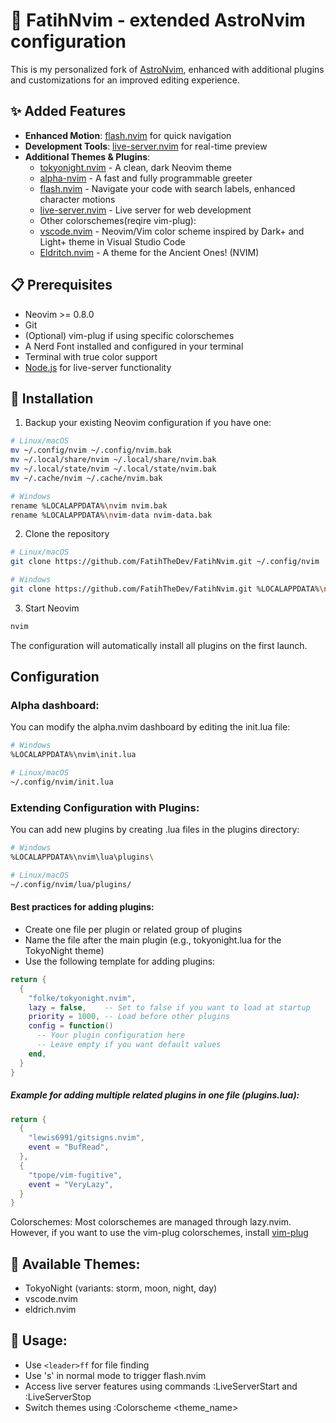 # 🚀 FatihNvim - extended AstroNvim configuration

This is my personalized fork of [AstroNvim](https://astronvim.com/), enhanced with additional plugins and customizations for an improved editing experience.

## ✨ Added Features

- **Enhanced Motion**: [flash.nvim](https://github.com/folke/flash.nvim) for quick navigation
- **Development Tools**: [live-server.nvim](https://github.com/aurum77/live-server.nvim) for real-time preview
- **Additional Themes & Plugins**:
  - [tokyonight.nvim](https://github.com/folke/tokyonight.nvim) - A clean, dark Neovim theme
  - [alpha-nvim](https://github.com/goolord/alpha-nvim) - A fast and fully programmable greeter
  - [flash.nvim](https://github.com/folke/flash.nvim) - Navigate your code with search labels, enhanced character motions
  - [live-server.nvim](https://github.com/aurum77/live-server.nvim) - Live server for web development
  - Other colorschemes(reqire vim-plug):
  - [vscode.nvim](https://github.com/Mofiqul/vscode.nvim) - Neovim/Vim color scheme inspired by Dark+ and Light+ theme in Visual Studio Code
  - [Eldritch.nvim](https://github.com/eldritch-theme/eldritch.nvim) - A theme for the Ancient Ones! (NVIM)

## 📋 Prerequisites

- Neovim >= 0.8.0
- Git
- (Optional) vim-plug if using specific colorschemes
- A Nerd Font installed and configured in your terminal
- Terminal with true color support
- [Node.js](https://nodejs.org/) for live-server functionality

## 🚀 Installation

1. Backup your existing Neovim configuration if you have one:
```bash
# Linux/macOS
mv ~/.config/nvim ~/.config/nvim.bak
mv ~/.local/share/nvim ~/.local/share/nvim.bak
mv ~/.local/state/nvim ~/.local/state/nvim.bak
mv ~/.cache/nvim ~/.cache/nvim.bak

# Windows
rename %LOCALAPPDATA%\nvim nvim.bak
rename %LOCALAPPDATA%\nvim-data nvim-data.bak
```
2. Clone the repository
```bash
# Linux/macOS
git clone https://github.com/FatihTheDev/FatihNvim.git ~/.config/nvim

# Windows
git clone https://github.com/FatihTheDev/FatihNvim.git %LOCALAPPDATA%\nvim
```
3. Start Neovim
```bash
nvim
```
The configuration will automatically install all plugins on the first launch.

## Configuration

### Alpha dashboard:
You can modify the alpha.nvim dashboard by editing the init.lua file:
```bash
# Windows
%LOCALAPPDATA%\nvim\init.lua

# Linux/macOS
~/.config/nvim/init.lua
```

### Extending Configuration with Plugins:
You can add new plugins by creating .lua files in the plugins directory:
```bash
# Windows
%LOCALAPPDATA%\nvim\lua\plugins\

# Linux/macOS
~/.config/nvim/lua/plugins/
```

#### Best practices for adding plugins:

- Create one file per plugin or related group of plugins
- Name the file after the main plugin (e.g., tokyonight.lua for the TokyoNight theme)
- Use the following template for adding plugins:
```lua
return {
  {
    "folke/tokyonight.nvim",
    lazy = false,    -- Set to false if you want to load at startup
    priority = 1000, -- Load before other plugins
    config = function()
      -- Your plugin configuration here
      -- Leave empty if you want default values
    end,
  }
}
```

##### Example for adding multiple related plugins in one file (plugins.lua):
```lua
return {
  {
    "lewis6991/gitsigns.nvim",
    event = "BufRead",
  },
  {
    "tpope/vim-fugitive",
    event = "VeryLazy",
  }
}
```
Colorschemes:
Most colorschemes are managed through lazy.nvim. However, if you want to use the vim-plug colorschemes, install [vim-plug](https://github.com/junegunn/vim-plug)


## 🎨 Available Themes:
- TokyoNight (variants: storm, moon, night, day)
- vscode.nvim
- eldrich.nvim

## 📝 Usage:
- Use ```<leader>ff``` for file finding
- Use 's' in normal mode to trigger flash.nvim
- Access live server features using commands :LiveServerStart and :LiveServerStop
- Switch themes using :Colorscheme <theme_name>

